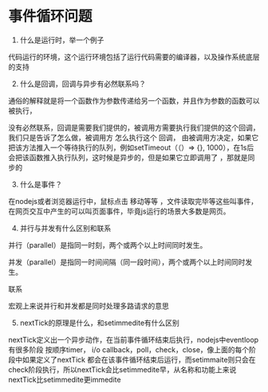 # 事件循环问题

1. 什么是运行时，举一个例子

代码运行的环境，这个运行环境包括了运行代码需要的编译器，以及操作系统底层的支持    

2. 什么是回调，回调与异步有必然联系吗？

通俗的解释就是将一个函数作为参数传递给另一个函数，并且作为参数的函数可以被执行，

没有必然联系，回调是需要我们提供的，被调用方需要执行我们提供的这个回调，我们只是告诉了怎么做，被调用方 怎么执行这个 回调， 由被调用方决定，如果它把该方法推入一个等待执行的队列，例如setTimeout（（）=> {}, 1000），在1s后 会把该函数推入执行队列，这时候是异步的，但是如果它立即调用了 ，那就是同步的    

3. 什么是事件？

在nodejs或者浏览器运行中，鼠标点击 移动等等 ，文件读取完毕等这些叫事件，在网页交互中产生的可以叫页面事件，毕竟js运行的场景大多数是网页。

4. 并行与并发有什么区别和联系

并行（parallel）是指同一时刻，两个或两个以上时间同时发生。

并发（parallel）是指同一时间间隔（同一段时间），两个或两个以上时间同时发生。

联系

宏观上来说并行和并发都是同时处理多路请求的意思

5. nextTick的原理是什么，和setimmedite有什么区别

nextTick定义出一个异步动作，在当前事件循环结束后执行，nodejs中eventloop有很多阶段 按顺序timer， i/o callback，poll，check，close，像上面的每个阶段中如果定义了nextTick 都会在该事件循环结束后运行，而setimmaite则只会在check阶段执行，所以nextTick会比setimmedite早，从名称和功能上来说 nextTick比setimmedite更immedite